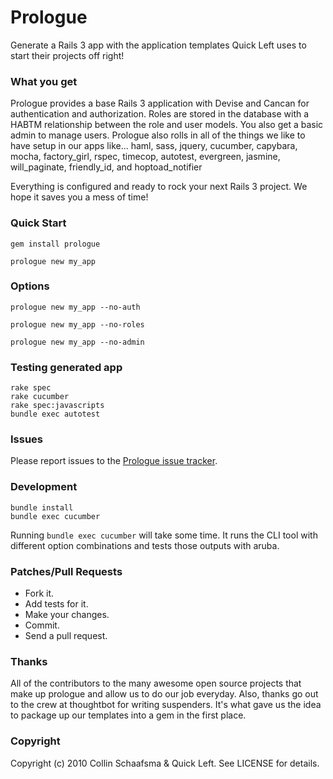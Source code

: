 Prologue
===========
Generate a Rails 3 app with the application templates Quick Left uses to start their projects off right!


### What you get

Prologue provides a base Rails 3 application with Devise and Cancan for authentication and authorization.  Roles are
stored in the database with a HABTM relationship between the role and user models.  You also get a basic admin to manage
users.  Prologue also rolls in all of the things we like to have setup in our apps like...
haml, sass, jquery, cucumber, capybara, mocha, factory_girl, rspec, timecop, autotest, evergreen, jasmine, will_paginate, friendly_id, and hoptoad_notifier

Everything is configured and ready to rock your next Rails 3 project.  We hope it saves you a mess of time!


### Quick Start

    gem install prologue

    prologue new my_app


### Options

    prologue new my_app --no-auth

    prologue new my_app --no-roles

    prologue new my_app --no-admin


### Testing generated app

    rake spec
    rake cucumber
    rake spec:javascripts
    bundle exec autotest


### Issues

Please report issues to the [Prologue issue tracker](http://github.com/quickleft/prologue/issues/).


### Development

    bundle install
    bundle exec cucumber

Running `bundle exec cucumber` will take some time.  It runs the CLI tool with different option combinations and tests
those outputs with aruba.


### Patches/Pull Requests

* Fork it.
* Add tests for it.
* Make your changes.
* Commit.
* Send a pull request.


### Thanks

All of the contributors to the many awesome open source projects that make up prologue and allow us to do our job everyday.
Also, thanks go out to the crew at thoughtbot for writing suspenders.  It's what gave us the idea to package up our
templates into a gem in the first place.


### Copyright

Copyright (c) 2010 Collin Schaafsma & Quick Left. See LICENSE for details.

